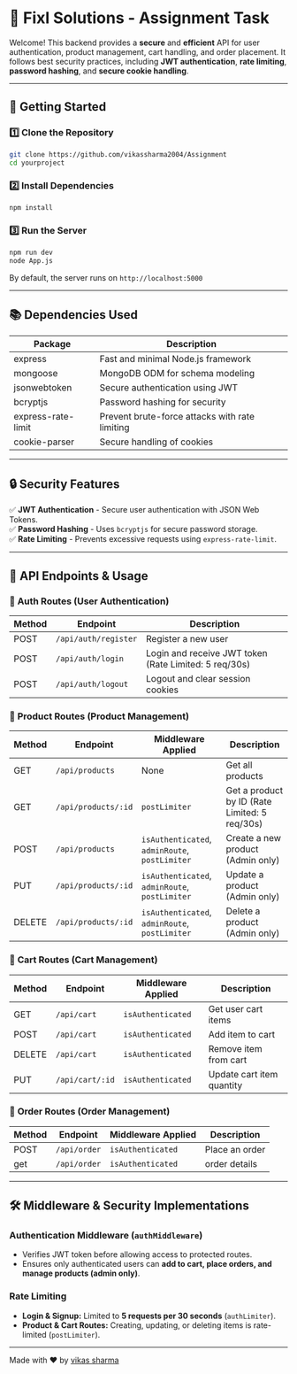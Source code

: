# 📌 Fixl Solutions - Assignment Task

Welcome! This backend provides a **secure** and **efficient** API for user authentication, product management, cart handling, and order placement. It follows best security practices, including **JWT authentication**, **rate limiting**, **password hashing**, and **secure cookie handling**.

---

## 🚀 Getting Started

### 1️⃣ Clone the Repository
```sh
git clone https://github.com/vikassharma2004/Assignment
cd yourproject
```

### 2️⃣ Install Dependencies
```sh
npm install
```

### 3️⃣ Run the Server
```sh
npm run dev
node App.js
```

By default, the server runs on `http://localhost:5000`

---

## 📚 Dependencies Used

| Package            | Description                                     |
|--------------------|-------------------------------------------------|
| express           | Fast and minimal Node.js framework              |
| mongoose          | MongoDB ODM for schema modeling                 |
| jsonwebtoken      | Secure authentication using JWT                 |
| bcryptjs          | Password hashing for security                   |
| express-rate-limit | Prevent brute-force attacks with rate limiting  |
| cookie-parser     | Secure handling of cookies                      |   

---

## 🔒 Security Features

✅ **JWT Authentication** - Secure user authentication with JSON Web Tokens.  
✅ **Password Hashing** - Uses `bcryptjs` for secure password storage.  
✅ **Rate Limiting** - Prevents excessive requests using `express-rate-limit`.  

---

## 📂 API Endpoints & Usage

### 🔑 **Auth Routes** (User Authentication)
| Method | Endpoint         | Description |
|--------|-----------------|-------------|
| POST   | `/api/auth/register` | Register a new user |
| POST   | `/api/auth/login`    | Login and receive JWT token (Rate Limited: 5 req/30s) |
| POST   | `/api/auth/logout`   | Logout and clear session cookies |

### 🛒 **Product Routes** (Product Management)
| Method | Endpoint             | Middleware Applied | Description |
|--------|----------------------|------------------|-------------|
| GET    | `/api/products`      | None             | Get all products |
| GET    | `/api/products/:id`  | `postLimiter`    | Get a product by ID (Rate Limited: 5 req/30s) |
| POST   | `/api/products`      | `isAuthenticated`, `adminRoute`, `postLimiter` | Create a new product (Admin only) |
| PUT    | `/api/products/:id`  | `isAuthenticated`, `adminRoute`, `postLimiter` | Update a product (Admin only) |
| DELETE | `/api/products/:id`  | `isAuthenticated`, `adminRoute`, `postLimiter` | Delete a product (Admin only) |

### 🛒 **Cart Routes** (Cart Management)
| Method | Endpoint         | Middleware Applied | Description |
|--------|-----------------|------------------|-------------|
| GET    | `/api/cart`     | `isAuthenticated` | Get user cart items |
| POST   | `/api/cart`     | `isAuthenticated` | Add item to cart |
| DELETE | `/api/cart`     | `isAuthenticated` | Remove item from cart |
| PUT    | `/api/cart/:id` | `isAuthenticated` | Update cart item quantity |

### 🛒 **Order Routes** (Order Management)
| Method | Endpoint        | Middleware Applied | Description |
|--------|----------------|------------------|-------------|
| POST   | `/api/order`   | `isAuthenticated` | Place an order |
| get   | `/api/order`   | `isAuthenticated` |  order details |

---

## 🛠️ Middleware & Security Implementations

### **Authentication Middleware (`authMiddleware`)**
- Verifies JWT token before allowing access to protected routes.
- Ensures only authenticated users can **add to cart, place orders, and manage products (admin only)**.

### **Rate Limiting**
- **Login & Signup:** Limited to **5 requests per 30 seconds** (`authLimiter`).
- **Product & Cart Routes:** Creating, updating, or deleting items is rate-limited (`postLimiter`).

---

Made with ❤️ by [vikas sharma](https://github.com/vikassharma2004)

